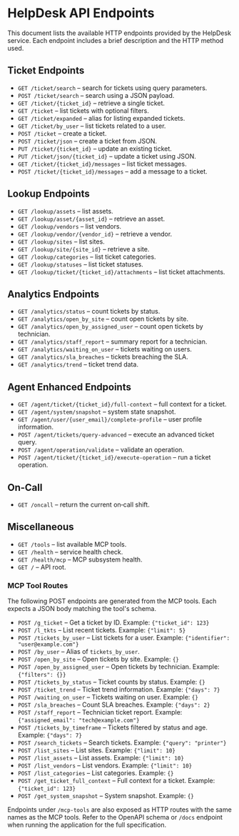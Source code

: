 # HelpDesk API Endpoints

This document lists the available HTTP endpoints provided by the HelpDesk service. Each endpoint includes a brief description and the HTTP method used.

## Ticket Endpoints

- `GET /ticket/search` – search for tickets using query parameters.
- `POST /ticket/search` – search using a JSON payload.
- `GET /ticket/{ticket_id}` – retrieve a single ticket.
- `GET /ticket` – list tickets with optional filters.
- `GET /ticket/expanded` – alias for listing expanded tickets.
- `GET /ticket/by_user` – list tickets related to a user.
- `POST /ticket` – create a ticket.
- `POST /ticket/json` – create a ticket from JSON.
- `PUT /ticket/{ticket_id}` – update an existing ticket.
- `PUT /ticket/json/{ticket_id}` – update a ticket using JSON.
- `GET /ticket/{ticket_id}/messages` – list ticket messages.
- `POST /ticket/{ticket_id}/messages` – add a message to a ticket.

## Lookup Endpoints

- `GET /lookup/assets` – list assets.
- `GET /lookup/asset/{asset_id}` – retrieve an asset.
- `GET /lookup/vendors` – list vendors.
- `GET /lookup/vendor/{vendor_id}` – retrieve a vendor.
- `GET /lookup/sites` – list sites.
- `GET /lookup/site/{site_id}` – retrieve a site.
- `GET /lookup/categories` – list ticket categories.
- `GET /lookup/statuses` – list ticket statuses.
- `GET /lookup/ticket/{ticket_id}/attachments` – list ticket attachments.

## Analytics Endpoints

- `GET /analytics/status` – count tickets by status.
- `GET /analytics/open_by_site` – count open tickets by site.
- `GET /analytics/open_by_assigned_user` – count open tickets by technician.
- `GET /analytics/staff_report` – summary report for a technician.
- `GET /analytics/waiting_on_user` – tickets waiting on users.
- `GET /analytics/sla_breaches` – tickets breaching the SLA.
- `GET /analytics/trend` – ticket trend data.

## Agent Enhanced Endpoints

- `GET /agent/ticket/{ticket_id}/full-context` – full context for a ticket.
- `GET /agent/system/snapshot` – system state snapshot.
- `GET /agent/user/{user_email}/complete-profile` – user profile information.
- `POST /agent/tickets/query-advanced` – execute an advanced ticket query.
- `POST /agent/operation/validate` – validate an operation.
- `POST /agent/ticket/{ticket_id}/execute-operation` – run a ticket operation.

## On-Call

- `GET /oncall` – return the current on‑call shift.

## Miscellaneous

- `GET /tools` – list available MCP tools.
- `GET /health` – service health check.
- `GET /health/mcp` – MCP subsystem health.
- `GET /` – API root.

### MCP Tool Routes

The following POST endpoints are generated from the MCP tools. Each expects a
JSON body matching the tool's schema.

- `POST /g_ticket` – Get a ticket by ID. Example: `{"ticket_id": 123}`
- `POST /l_tkts` – List recent tickets. Example: `{"limit": 5}`
- `POST /tickets_by_user` – List tickets for a user. Example: `{"identifier": "user@example.com"}`
- `POST /by_user` – Alias of `tickets_by_user`.
- `POST /open_by_site` – Open tickets by site. Example: `{}`
- `POST /open_by_assigned_user` – Open tickets by technician. Example: `{"filters": {}}`
- `POST /tickets_by_status` – Ticket counts by status. Example: `{}`
- `POST /ticket_trend` – Ticket trend information. Example: `{"days": 7}`
- `POST /waiting_on_user` – Tickets waiting on user. Example: `{}`
- `POST /sla_breaches` – Count SLA breaches. Example: `{"days": 2}`
- `POST /staff_report` – Technician ticket report. Example: `{"assigned_email": "tech@example.com"}`
- `POST /tickets_by_timeframe` – Tickets filtered by status and age. Example: `{"days": 7}`
- `POST /search_tickets` – Search tickets. Example: `{"query": "printer"}`
- `POST /list_sites` – List sites. Example: `{"limit": 10}`
- `POST /list_assets` – List assets. Example: `{"limit": 10}`
- `POST /list_vendors` – List vendors. Example: `{"limit": 10}`
- `POST /list_categories` – List categories. Example: `{}`
- `POST /get_ticket_full_context` – Full context for a ticket. Example: `{"ticket_id": 123}`
- `POST /get_system_snapshot` – System snapshot. Example: `{}`

Endpoints under `/mcp-tools` are also exposed as HTTP routes with the same names as the MCP tools. Refer to the OpenAPI schema or `/docs` endpoint when running the application for the full specification.
